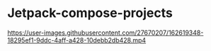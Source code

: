 # Jetpack-compose-projects

https://user-images.githubusercontent.com/27670207/162619348-18295ef1-9ddc-4aff-a428-10debb2db428.mp4
